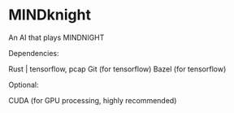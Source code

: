 # MINDknight
An AI that plays MINDNIGHT


Dependencies:

Rust | tensorflow, pcap
Git (for tensorflow)
Bazel (for tensorflow)


Optional:

CUDA (for GPU processing, highly recommended)
